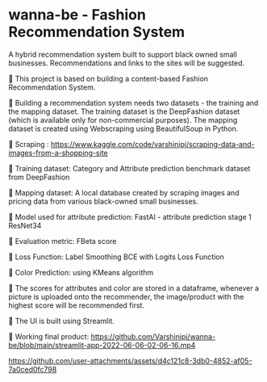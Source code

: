 # wanna-be - Fashion Recommendation System
A hybrid recommendation system built to support black owned small businesses. Recommendations and links to the sites will be suggested.

👗 This project is based on building a content-based Fashion Recommendation
System.

👗 Building a recommendation system needs two datasets - the training and the
mapping dataset. The training dataset is the DeepFashion dataset (which is
available only for non-commercial purposes). The mapping dataset is created
using Webscraping using BeautifulSoup in Python.

👗 Scraping : https://www.kaggle.com/code/varshinipj/scraping-data-and-images-from-a-shopping-site

👗 Training dataset: Category and Attribute prediction benchmark dataset from DeepFashion

👗 Mapping dataset: A local database created by scraping images and pricing data from various black-owned small businesses.

👗 Model used for attribute prediction: FastAI - attribute prediction stage 1 ResNet34 

👗 Evaluation metric: FBeta score

👗 Loss Function: Label Smoothing BCE with Logits Loss Function

👗 Color Prediction:  using KMeans algorithm

👗 The scores for attributes and color are stored in a dataframe, whenever a picture is uploaded onto the recommender, the image/product with the highest score will
be recommended first.

👗 The UI is built using Streamlit.

👗 Working final product: https://github.com/Varshinipj/wanna-be/blob/main/streamlit-app-2022-06-06-02-06-16.mp4


https://github.com/user-attachments/assets/d4c121c8-3db0-4852-af05-7a0ced0fc798

